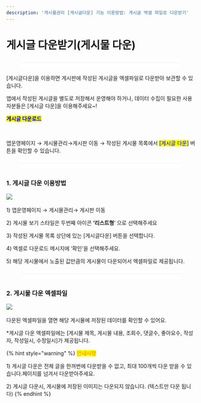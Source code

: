 ```yaml
---
description: '게시물관리 [게시글다운] 기능 이용방법: 게시글 엑셀 파일로 다운받기'
---
```


# 게시글 다운받기(게시물 다운)

<figure><img src="../../../.gitbook/assets/구분선 (4).PNG" alt=""><figcaption></figcaption></figure>

\[게시글다운]을 이용하면 게시판에 작성된 게시글을 엑셀파일로 다운받아 보관할 수 있습니다.

앱에서 작성된 게시글을 별도로 저장해서 운영해야 하거나, 데이터 수집이 필요한 사용자분들은 \[게시글 다운]을 이용해주세요\~!



<mark style="color:blue;">**게시글 다운로드**</mark>

<div align="left">

<img src="https://wp.swing2app.co.kr/wp-content/uploads/2019/05/%EA%B2%8C%EC%8B%9C%EA%B8%80%EB%8B%A4%EC%9A%B4.png" alt="">

</div>

앱운영페이지 → 게시물관리→게시판 이동 → 작성된 게시물 목록에서 <mark style="color:blue;">\[게시글 다운]</mark> 버튼을 확인할 수 있습니다.

<figure><img src="../../../.gitbook/assets/구분선 (4).PNG" alt=""><figcaption></figcaption></figure>

### 1. 게시글 다운 이용방법

![](https://wp.swing2app.co.kr/wp-content/uploads/2019/05/%EA%B2%8C%EC%8B%9C%EA%B8%80%EB%8B%A4%EC%9A%B42.png)

1\) 앱운영페이지 → 게시물관리→ 게시판 이동

2\) 게시물 보기 스타일은 두번째 아이콘 **‘리스트형**‘ 으로 선택해주세요

3\) 작성된 게시물 목록 상단에 있는 \[게시글다운] 버튼을 선택합니다.

4\) 엑셀로 다운로드 메시지에 ‘확인’을 선택해주세요.

5\) 해당 게시물에서 노출된 값만큼의 게시물이 다운되어서 엑셀파일로 제공됩니다.

<figure><img src="../../../.gitbook/assets/구분선 (4).PNG" alt=""><figcaption></figcaption></figure>

### 2. 게시물 다운 엑셀파일

![](https://wp.swing2app.co.kr/wp-content/uploads/2019/05/%EA%B2%8C%EC%8B%9C%EA%B8%80%EB%8B%A4%EC%9A%B43.png)

다운된 엑셀파일을 열면 해당 게시물에 저장된 데이터를 확인할 수 있어요.

\*게시글 다운 엑셀파일에는 \[게시물 제목, 게시물 내용, 조회수, 댓글수, 좋아요수, 작성자, 작성일시, 수정일시]가 제공됩니다.

{% hint style="warning" %}
<mark style="color:orange;">**안내사항**</mark>

1\) 게시글 다운은 전체 글을 한꺼번에 다운받을 수 없고, 최대 100개씩 다운 받을 수 있습니다.페이지를 넘겨서 다운받아주세요.

2\) 게시글 다운시, 게시물에 저장된 이미지는 다운되지 않습니다. (텍스트만 다운 됩니다)
{% endhint %}

​
